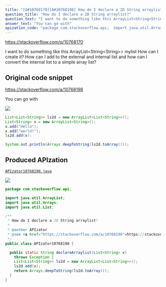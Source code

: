 ```yaml
---
title: "[Q#10768170][A#10768198] How do I declare a 2D String arraylist?"
question_title: "How do I declare a 2D String arraylist?"
question_text: "I want to do something like this ArrayList<String<String>> mylist How can I create it? How can I add to the external and internal list and how can I convert the internal list to a simple array list?"
answer_text: "You can go with"
apization_code: "package com.stackoverflow.api;  import java.util.ArrayList; import java.util.Arrays; import java.util.List;  /**  * How do I declare a 2D String arraylist?  *  * @author APIzator  * @see <a href=\"https://stackoverflow.com/a/10768198\">https://stackoverflow.com/a/10768198</a>  */ public class APIzator10768198 {    public static String declareArraylist(List<String> x)     throws Exception {     List<List<String>> ls2d = new ArrayList<List<String>>();     ls2d.add(x);     return Arrays.deepToString(ls2d.toArray());   } }"
---
```


https://stackoverflow.com/q/10768170

I want to do something like this ArrayList&lt;String&lt;String&gt;&gt; mylist
How can I create it?
How can I add to the external and internal list
and how can I convert the internal list to a simple array list?



## Original code snippet

https://stackoverflow.com/a/10768198

You can go with

<div class="code-logo"><img src="/stackoverflow.png" /></div>

```java
List<List<String>> ls2d = new ArrayList<List<String>>();
List<String> x = new ArrayList<String>();
x.add("Hello");
x.add("world!");
ls2d.add(x);

System.out.println(Arrays.deepToString(ls2d.toArray()));
```

## Produced APIzation

[`APIzator10768198.java`](https://github.com/pasqualesalza/apization/raw/main/data/search/APIzator10768198.java)

<div class="code-logo"><img src="/apizator.png" /></div>

```java
package com.stackoverflow.api;

import java.util.ArrayList;
import java.util.Arrays;
import java.util.List;

/**
 * How do I declare a 2D String arraylist?
 *
 * @author APIzator
 * @see <a href="https://stackoverflow.com/a/10768198">https://stackoverflow.com/a/10768198</a>
 */
public class APIzator10768198 {

  public static String declareArraylist(List<String> x)
    throws Exception {
    List<List<String>> ls2d = new ArrayList<List<String>>();
    ls2d.add(x);
    return Arrays.deepToString(ls2d.toArray());
  }
}

```